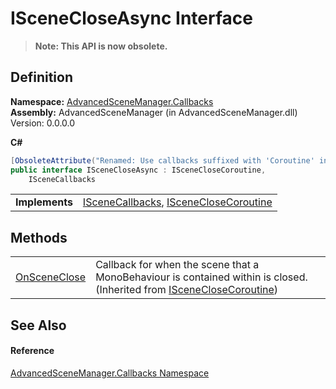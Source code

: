 # ISceneCloseAsync Interface
<blockquote><strong>Note: This API is now obsolete.</strong></blockquote>




## Definition
**Namespace:** <a href="N_AdvancedSceneManager_Callbacks">AdvancedSceneManager.Callbacks</a>  
**Assembly:** AdvancedSceneManager (in AdvancedSceneManager.dll) Version: 0.0.0.0

**C#**
``` C#
[ObsoleteAttribute("Renamed: Use callbacks suffixed with 'Coroutine' instead.")]
public interface ISceneCloseAsync : ISceneCloseCoroutine, 
	ISceneCallbacks
```

<table><tr><td><strong>Implements</strong></td><td><a href="T_AdvancedSceneManager_Callbacks_ISceneCallbacks">ISceneCallbacks</a>, <a href="T_AdvancedSceneManager_Callbacks_ISceneCloseCoroutine">ISceneCloseCoroutine</a></td></tr>
</table>



## Methods
<table>
<tr>
<td><a href="M_AdvancedSceneManager_Callbacks_ISceneCloseCoroutine_OnSceneClose">OnSceneClose</a></td>
<td>Callback for when the scene that a MonoBehaviour is contained within is closed.<br />(Inherited from <a href="T_AdvancedSceneManager_Callbacks_ISceneCloseCoroutine">ISceneCloseCoroutine</a>)</td></tr>
</table>

## See Also


#### Reference
<a href="N_AdvancedSceneManager_Callbacks">AdvancedSceneManager.Callbacks Namespace</a>  
